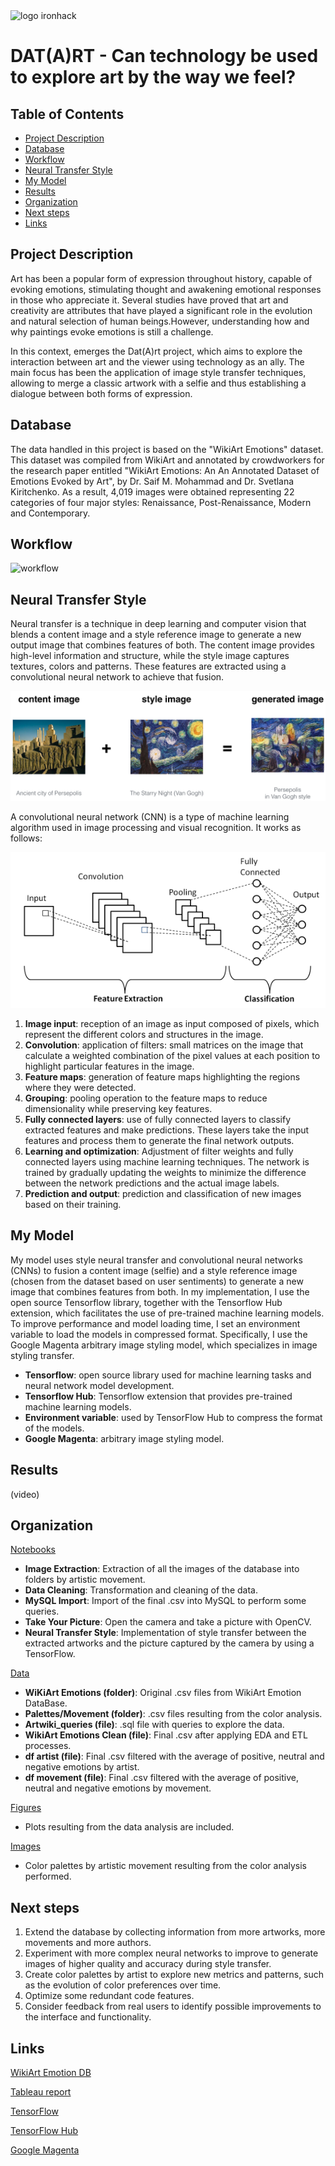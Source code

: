 <img src="https://www.emagister.com/assets/es/logos/centro/id/136150/size/l.jpg" alt="logo ironhack" style="width:150px;height:100px;">

# DAT(A)RT - Can technology be used to explore art by the way we feel?

## Table of Contents

- [Project Description](#project-description)
- [Database](#database)
- [Workflow](#workflow)
- [Neural Transfer Style](#neural-transfer-style)
- [My Model](#my-model)
- [Results](#results)
- [Organization](#organization)
- [Next steps](#conclusions)
- [Links](#links)

## Project Description
Art has been a popular form of expression throughout history, capable of evoking emotions, stimulating thought and awakening emotional responses in those who appreciate it. Several studies have proved that art and creativity are attributes that have played a significant role in the evolution and natural selection of human beings.However, understanding how and why paintings evoke emotions is still a challenge.

In this context, emerges the Dat(A)rt project, which aims to explore the interaction between art and the viewer using technology as an ally. The main focus has been the application of image style transfer techniques, allowing to merge a classic artwork with a selfie and thus establishing a dialogue between both forms of expression.

## Database
The data handled in this project is based on the "WikiArt Emotions" dataset. This dataset was compiled from WikiArt and annotated by crowdworkers for the research paper entitled "WikiArt Emotions: An An Annotated Dataset of Emotions Evoked by Art", by Dr. Saif M. Mohammad and Dr. Svetlana Kiritchenko. As a result, 4,019 images were obtained representing 22 categories of four major styles: Renaissance, Post-Renaissance, Modern and Contemporary.

## Workflow

![workflow](images/workflow/workflow_white.png)

## Neural Transfer Style

Neural transfer is a technique in deep learning and computer vision that blends a content image and a style reference image to generate a new output image that combines features of both. The content image provides high-level information and structure, while the style image captures textures, colors and patterns. These features are extracted using a convolutional neural network to achieve that fusion.

![nts](images/readme/nts.jpg)
 
A convolutional neural network (CNN) is a type of machine learning algorithm used in image processing and visual recognition. It works as follows:

![cnn](images/readme/cnn.jpg)

1. __Image input__: reception of an image as input composed of pixels, which represent the different colors and structures in the image.
2. __Convolution__: application of filters: small matrices on the image that calculate a weighted combination of the pixel values at each position to highlight particular features in the image.
3. __Feature maps__: generation of feature maps highlighting the regions where they were detected.
4. __Grouping__: pooling operation to the feature maps to reduce dimensionality while preserving key features.
5. __Fully connected layers__: use of fully connected layers to classify extracted features and make predictions. These layers take the input features and process them to generate the final network outputs.
6. __Learning and optimization__: Adjustment of filter weights and fully connected layers using machine learning techniques. The network is trained by gradually updating the weights to minimize the difference between the network predictions and the actual image labels.
7. __Prediction and output__: prediction and classification of new images based on their training.


## My Model
My model uses style neural transfer and convolutional neural networks (CNNs) to fusion a content image (selfie) and a style reference image (chosen from the dataset based on user sentiments) to generate a new image that combines features from both. In my implementation, I use the open source Tensorflow library, together with the Tensorflow Hub extension, which facilitates the use of pre-trained machine learning models. To improve performance and model loading time, I set an environment variable to load the models in compressed format. Specifically, I use the Google Magenta arbitrary image styling model, which specializes in image styling transfer. 

* __Tensorflow__: open source library used for machine learning tasks and neural network model development.
* __Tensorflow Hub__: Tensorflow extension that provides pre-trained machine learning models.
* __Environment variable__: used by TensorFlow Hub to compress the format of the models.
* __Google Magenta__: arbitrary image styling model.

## Results

(video)

## Organization
<u>Notebooks</u>
 * __Image Extraction__: Extraction of all the images of the database into folders by artistic movement.
* __Data Cleaning__: Transformation and cleaning of the data. 
* __MySQL Import__: Import of the final .csv into MySQL to perform some queries.
* __Take Your Picture__: Open the camera and take a picture with OpenCV.
* __Neural Transfer Style__: Implementation of style transfer between the extracted artworks and the picture captured by the camera by using a TensorFlow.

<u>Data</u>
 * __WiKiArt Emotions (folder)__: Original .csv files from WikiArt Emotion DataBase.
 * __Palettes/Movement (folder)__: .csv files resulting from the color analysis.
 * __Artwiki_queries (file)__: .sql file with queries to explore the data.
* __WikiArt Emotions Clean (file)__: Final .csv after applying EDA and ETL processes.
 * __df artist (file)__: Final .csv filtered with the average of positive, neutral and negative emotions by artist.
 * __df movement (file)__: Final .csv filtered with the average of positive, neutral and negative emotions by movement.

<u>Figures</u>
* Plots resulting from the data analysis are included.

<u>Images</u>
* Color palettes by artistic movement resulting from the color analysis performed.

## Next steps

01. Extend the database by collecting information from more artworks, more movements and more authors.
02. Experiment with more complex neural networks to improve to generate images of higher quality and accuracy during style transfer.
03. Create color palettes by artist to explore new metrics and patterns, such as the evolution of color preferences over time.
04. Optimize some redundant code features.
05. Consider feedback from real users to identify possible improvements to the interface and functionality.

## Links
[WikiArt Emotion DB](http://saifmohammad.com/WebPages/wikiartemotions.html)

[Tableau report](https://public.tableau.com/app/profile/bego.ripoll/viz/DATART/sheet7?publish=yes)


[TensorFlow](https://www.tensorflow.org/tutorials/generative/style_transfer?hl=es-419)


[TensorFlow Hub](https://www.tensorflow.org/hub?hl=es-419)


[Google Magenta](https://tfhub.dev/google/lite-model/magenta/arbitrary-image-stylization-v1-256/int8/prediction/1)
